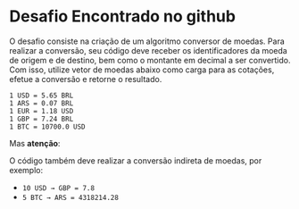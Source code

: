 # Desafio Encontrado no github
O desafio consiste na criação de um algoritmo conversor de moedas. Para realizar a conversão, seu código deve receber os identificadores da moeda de origem e de destino, bem como o montante em decimal a ser convertido. Com isso, utilize vetor de moedas abaixo como carga para as cotações, efetue a conversão e retorne o resultado.

```
1 USD = 5.65 BRL
1 ARS = 0.07 BRL
1 EUR = 1.18 USD
1 GBP = 7.24 BRL
1 BTC = 10700.0 USD

```

Mas **atenção**:

O código também deve realizar a conversão indireta de moedas, por exemplo:

- `10 USD → GBP = 7.8`
- `5 BTC → ARS = 4318214.28`
